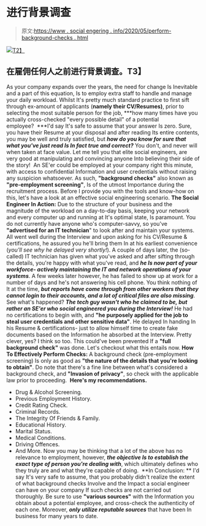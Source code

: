 # 进行背景调查

> 原文:[https://www . social engering . info/2020/05/perform-background-checks . html](https://www.socialengineering.info/2020/05/perform-background-checks.html)

[![](../Images/c38dc96cf0913afa3fb58973a89cf4e4.png)T2】](https://1.bp.blogspot.com/-aX7FIzB-tG4/XsaPiEptpsI/AAAAAAAAKAg/XNk8dkmmKz0x-cfoZP4GbCYx2yTz0RzOACLcBGAsYHQ/s1600/Background%2BChecks.%2Bwww.socialengineering.info.jpg)

## 在雇佣任何人之前进行背景调查。T3】

As your company expands over the years, the need for change Is Inevitable and a part of this equation, Is to employ extra staff to handle and manage your daily workload. Whilst It's pretty much standard practice to first sift through ex-amount of applicants (**namely their CV/Resumes)**, prior to selecting the most suitable person for the job, ***how many times have you actually cross-checked "every possible detail" of a potential employee?  ***I'd say It's safe to assume that your answer Is zero.
  Sure, you have their Resume at your disposal and after reading Its entire contents, you may be well and truly satisfied, but ***how do you know for sure that what you've just read Is In fact true and correct?*** You don't, and never will when taken at face value. Let me tell you that elite social engineers, are very good at manipulating and convincing anyone Into believing their side of the story! 
  An SE'er could be employed at your company right this minute, with access to confidential Information and user credentials without raising any suspicion whatsoever. As such, **"background checks"** also known as **"pre-employment screening"**, Is of the utmost Importance during the recruitment process. Before I provide you with the tools and know-how on this, let's have a look at an effective social engineering scenario.
  **The Social Engineer In Action:**
  Due to the structure of your business and the magnitude of the workload on a day-to-day basis, keeping your network and every computer up and running at It's optimal state, Is paramount. You do not currently have anyone who's computer-savvy, so you've **"advertised for an IT technician**" to look after and maintain your systems. 
  All went well during the Interview and upon asking for his CV/Resume & certifications, he assured you he'll bring them In at his earliest convenience (*you'll see why he delayed very shortly!*). A couple of days later, the (so-called) IT technician has given what you've asked and after sifting through the details, you're happy with what you've read, and ***he Is now part of your workforce- actively maintaining the IT and network operations of your systems***.
  A few weeks later however, he has failed to show up at work for a number of days and he's not answering his cell phone. You think nothing of It at the time, ***but reports have come through from other workers that they cannot login to their accounts, and a lot of critical files are also missing***. 
  See what's happened? ***The tech guy wasn't who he claimed to be, but rather an SE'er who social engineered you during the Interview!*** He had no certifications to begin with, and **"he purposely applied for the job to steal user credentials and other sensitive data"**. He delayed In handing In his Resume & certifications- just to allow himself time to create fake documents based on the Information he absorbed at the Interview. Pretty clever, yes? I think so too. This could've been prevented If a **"full background check"** was done. Let's checkout what this entails now.
  **How To Effectively Perform Checks:**
  A background check (pre-employment screening) Is only as good as **"the nature of the details that you're looking to obtain"**. Do note that there's a fine line between what's considered a background check, and **"Invasion of privacy"**, so check with the applicable law prior to proceeding. 
  **Here's my recommendations.**
  * Drug & Alcohol Screening.
* Previous Employment History.
* Credit Rating Check.
* Criminal Records.
* The Integrity Of Friends & Family.
* Educational History.
* Marital Status.
* Medical Conditions.
* Driving Offences. 
* And More.
  Now you may be thinking that a lot of the above has no relevance to employment, however, ***the objective Is to establish the exact type of person you're dealing with***, which ultimately defines who they truly are and what they're capable of doing. 
  **In Conclusion: **
  I'd say It's very safe to assume, that you probably didn't realize the extent of what background checks Involve and the Impact a social engineer can have on your company If such checks are not carried out thoroughly. Be sure to use **"various sources"** with the Information you obtain about a potential employee, and cross-check the authenticity of each one. Moreover, ***only utilize reputable sources*** that have been In business for many years to date.